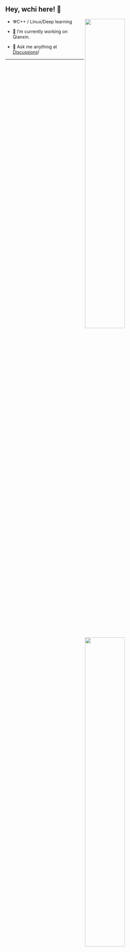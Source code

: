 ## Hey, wchi here! :wave:

[<img align="right" width="50%" src="https://github-readme-stats-ouuan.vercel.app/api?username=wchi-123&theme=dark&show_icons=true">](https://metrics.lecoq.io/ouuan#gh-dark-mode-only)
[<img align="right" width="50%" src="https://github-readme-stats-ouuan.vercel.app/api?username=wchi-123&show_icons=true">](https://metrics.lecoq.io/ouuan#gh-light-mode-only)













- :hammer_and_pick:C++ / Linux/Deep learning

-   :seedling: I’m currently working on Qianxin.
-   :thought_balloon: Ask me anything at [Discussions](https://github.com/ouuan/ouuan/discussions/new)!

---
